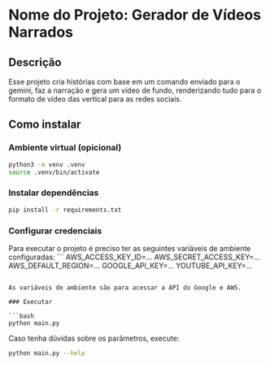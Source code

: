 # Nome do Projeto: Gerador de Vídeos Narrados

## Descrição

Esse projeto cria histórias com base em um comando enviado para o gemini, faz a narração e gera um vídeo de fundo, renderizando tudo para o formato de vídeo das vertical para as redes sociais.

## Como instalar

### Ambiente virtual (opicional)

```bash
python3 -m venv .venv
source .venv/bin/activate
```

### Instalar dependências

```bash
pip install -r requirements.txt
```

### Configurar credenciais

Para executar o projeto é preciso ter as seguintes variáveis de ambiente configuradas:
´´´
AWS_ACCESS_KEY_ID=...
AWS_SECRET_ACCESS_KEY=...
AWS_DEFAULT_REGION=...
GOOGLE_API_KEY=...
YOUTUBE_API_KEY=...
```

As variáveis de ambiente são para acessar a API do Google e AWS. 

### Executar

```bash
python main.py
```

Caso tenha dúvidas sobre os parâmetros, execute:

```bash
python main.py --help
```